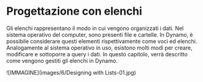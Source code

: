 

# Progettazione con elenchi

Gli elenchi rappresentano il modo in cui vengono organizzati i dati. Nel sistema operativo del computer, sono presenti file e cartelle. In Dynamo, è possibile considerare questi elementi rispettivamente come voci ed elenchi. Analogamente al sistema operativo in uso, esistono molti modi per creare, modificare e sottoporre a query i dati. In questo capitolo, verrà descritto come vengono gestiti gli elenchi in Dynamo.

![IMMAGINE](images/6/Designing with Lists-01.jpg)

